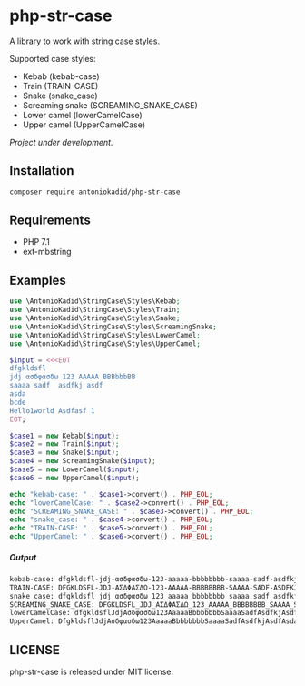 # php-str-case
A library to work with string case styles.

Supported case styles:

- Kebab (kebab-case)
- Train (TRAIN-CASE)
- Snake (snake_case)
- Screaming snake (SCREAMING_SNAKE_CASE)
- Lower camel (lowerCamelCase)
- Upper camel (UpperCamelCase)

*Project under development.*

## Installation

```bash
composer require antoniokadid/php-str-case
```

## Requirements
* PHP 7.1
* ext-mbstring

## Examples

```php
use \AntonioKadid\StringCase\Styles\Kebab;
use \AntonioKadid\StringCase\Styles\Train;
use \AntonioKadid\StringCase\Styles\Snake;
use \AntonioKadid\StringCase\Styles\ScreamingSnake;
use \AntonioKadid\StringCase\Styles\LowerCamel;
use \AntonioKadid\StringCase\Styles\UpperCamel;

$input = <<<EOT
dfgkldsfl
jdj ασδφασδω 123 AAAAA BBBbbbBB
saaaa sadf  asdfkj asdf
asda
bcde
Hello1world Asdfasf 1
EOT;

$case1 = new Kebab($input);
$case2 = new Train($input);
$case3 = new Snake($input);
$case4 = new ScreamingSnake($input);
$case5 = new LowerCamel($input);
$case6 = new UpperCamel($input);

echo "kebab-case: " . $case1->convert() . PHP_EOL;
echo "lowerCamelCase: " . $case2->convert() . PHP_EOL;
echo "SCREAMING_SNAKE_CASE: " . $case3->convert() . PHP_EOL;
echo "snake_case: " . $case4->convert() . PHP_EOL;
echo "TRAIN-CASE: " . $case5->convert() . PHP_EOL;
echo "UpperCamel: " . $case6->convert() . PHP_EOL;
```
##### Output
```bash
kebab-case: dfgkldsfl-jdj-ασδφασδω-123-aaaaa-bbbbbbbb-saaaa-sadf-asdfkj-asdf-asda-bcde-hello1world-asdfasf-1
TRAIN-CASE: DFGKLDSFL-JDJ-ΑΣΔΦΑΣΔΩ-123-AAAAA-BBBBBBBB-SAAAA-SADF-ASDFKJ-ASDF-ASDA-BCDE-HELLO1WORLD-ASDFASF-1
snake_case: dfgkldsfl_jdj_ασδφασδω_123_aaaaa_bbbbbbbb_saaaa_sadf_asdfkj_asdf_asda_bcde_hello1world_asdfasf_1
SCREAMING_SNAKE_CASE: DFGKLDSFL_JDJ_ΑΣΔΦΑΣΔΩ_123_AAAAA_BBBBBBBB_SAAAA_SADF_ASDFKJ_ASDF_ASDA_BCDE_HELLO1WORLD_ASDFASF_1
lowerCamelCase: dfgkldsflJdjΑσδφασδω123AaaaaBbbbbbbbSaaaaSadfAsdfkjAsdfAsdaBcdeHello1worldAsdfasf1
UpperCamel: DfgkldsflJdjΑσδφασδω123AaaaaBbbbbbbbSaaaaSadfAsdfkjAsdfAsdaBcdeHello1worldAsdfasf1
```

## LICENSE

php-str-case is released under MIT license.